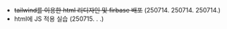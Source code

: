 - ~~tailwind를 이용한 html 리디자인 및 firbase 배포~~
  (250714. 250714. 250714.)
- html에 JS 적용 실습
  (250715. . .)
